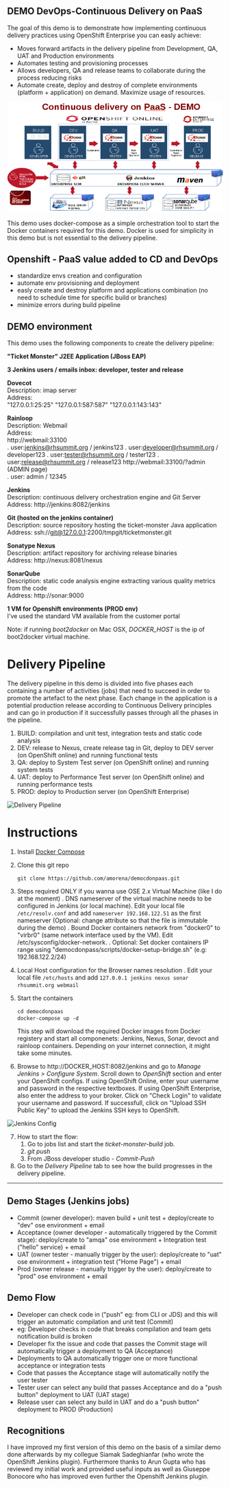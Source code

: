 

DEMO DevOps-Continuous Delivery on PaaS
----------------------------------------

The goal of this demo is to demonstrate how implementing continuous delivery practices using OpenShift Enterprise you can easly achieve:

- Moves forward artifacts in the delivery pipeline from Development, QA, UAT and Production environments
- Automates testing and provisioning processes
- Allows developers, QA and release teams to collaborate during the process reducing risks
- Automate create, deploy and destroy of complete environments (platform + application) on demand. Maximize usage of resources. 

![](https://raw.githubusercontent.com/amorena/democdonpaas/master/demo.png)

This demo uses docker-compose as a simple orchestration tool to start the Docker containers required for this demo. Docker is used for simplicity in this demo but is not essential to the delivery pipeline.

Openshift - PaaS value added to CD and DevOps
-------------------------------------------------

- standardize envs creation and configuration
- automate env provisioning and deployment
- easly create and destroy platform and applications combination (no need to schedule time for specific build or branches)
- minimize errors during build pipeline

DEMO environment
-------------------------------------------------

This demo uses the following components to create the delivery pipeline:

**"Ticket Monster" J2EE Application (JBoss EAP)**  

**3 Jenkins users / emails inbox: developer, tester and release**  

**Dovecot**  
Description: imap server  
Address:	
"127.0.0.1:25:25"
"127.0.0.1:587:587"
"127.0.0.1:143:143"  

**Rainloop**  
Description: Webmail   
Address:   
http://webmail:33100  
. user:jenkins@rhsummit.org / jenkins123
. user:developer@rhsummit.org / developer123
. user:tester@rhsummit.org / tester123
. user:release@rhsummit.org / release123
http://webmail:33100/?admin (ADMIN page)  
. user: admin / 12345

**Jenkins**  
Description: continuous delivery orchestration engine and Git Server  
Address: http://jenkins:8082/jenkins  

**Git (hosted on the jenkins container)**  
Description: source repository hosting the ticket-monster Java application  
Address: ssh://git@127.0.0.1:2200/tmpgit/ticketmonster.git  

**Sonatype Nexus**  
Description: artifact repository for archiving release binaries  
Address: http://nexus:8081/nexus  

**SonarQube**  
Description: static code analysis engine extracting various quality metrics from the code  
Address: http://sonar:9000  

**1 VM for Openshift environments (PROD env)**  
I've used the standard VM available from the customer portal  

Note: if running _boot2docker_ on Mac OSX, _DOCKER_HOST_ is the ip of boot2docker virtual machine. 

Delivery Pipeline
=================
The delivery pipeline in this demo is divided into five phases each containing a number of activities (jobs) that need to succeed in order to promote the artefact to the next phase. Each change in the application is a potential production release according to Continuous Delivery principles and can go in production if it successfully passes through all the phases in the pipeline.

1. BUILD: compilation and unit test, integration tests and static code analysis
2. DEV: release to Nexus, create release tag in Git, deploy to DEV server (on OpenShift online) and running functional tests
3. QA: deploy to System Test server (on OpenShift online) and running system tests
4. UAT: deploy to Performance Test server (on OpenShift online) and running performance tests
5. PROD: deploy to Production server (on OpenShift Enterprise)

![Delivery Pipeline](https://raw.githubusercontent.com/jbossdemocentral/continuous-delivery-demo/master/images/delivery-pipeline.png)

Instructions
============

1. Install [Docker Compose](https://docs.docker.com/compose/install/)
2. Clone this git repo

   ```
   git clone https://github.com/amorena/democdonpaas.git
   ```

3. Steps required ONLY if you wanna use OSE 2.x Virtual Machine (like I do at the moment)
	. DNS nameserver of the virtual machine needs to be configured in Jenkins (or local machine). Edit your local file `/etc/resolv.conf` 		  and add `nameserver 192.168.122.51` as the first nameserver (Optional: change attribute so that the file is immutable during the 		  demo)
	. Bound Docker containers network from "docker0" to "virbr0" (same network interface used by the VM). 
	  Edit /etc/sysconfig/docker-network.
	. Optional: Set docker containers IP range using "democdonpass/scripts/docker-setup-bridge.sh" (e.g: 192.168.122.2/24)

4. Local Host configuration for the Browser names resolution
	. Edit your local file `/etc/hosts` and add `127.0.0.1 jenkins nexus sonar rhsummit.org webmail` 
	
5. Start the containers
   ```
   cd democdonpaas
   docker-compose up -d
   ```
   This step will download the required Docker images from Docker registery and start all componenets: Jenkins, Nexus, Sonar, devoct and rainloop containers. Depending on your internet connection, it might take some minutes.

6. Browse to http://DOCKER_HOST:8082/jenkins and go to _Manage Jenkins > Configure System_. Scroll down to _OpenShift_ section and enter your OpenShift configs. If using OpenShift Online, enter your username and password in the respective textboxes. If using OpenShift Enterprise, also enter the address to your broker. Click on "Check Login" to validate your username and password. If successfull, click on "Upload SSH Public Key" to upload the Jenkins SSH keys to OpenShift.

  ![Jenkins Config](https://raw.githubusercontent.com/jbossdemocentral/continuous-delivery-demo/master/images/jenkins-config.png)

7. How to start the flow:
	1. Go to jobs list and start the _ticket-monster-build_ job.
	2. _git push_
	3. From JBoss developer studio - _Commit-Push_
8. Go to the _Delivery Pipeline_ tab to see how the build progresses in the delivery pipeline.

-------------------------------------------------------------------------------------------------------------------------------------------

Demo Stages (Jenkins jobs)
----------------------------

- Commit (owner developer): maven build + unit test + deploy/create to "dev" ose environment + email
- Acceptance (owner developer - automatically triggered by the Commit stage): deploy/create to "amqa" ose environment + Integration test ("hello" service) + email
- UAT (owner tester - manually trigger by the user): deploy/create to "uat" ose environment + integration test ("Home Page") + email
- Prod (owner release - manually trigger by the user): deploy/create to "prod" ose environment + email

Demo Flow
--------------------------

- Developer can check code in ("push" eg: from CLI or JDS) and this will trigger an automatic compilation and unit test (Commit)
- eg: Developer checks in code that breaks compilation and team gets notification build is broken
- Developer fix the issue and code that passes the Commit stage will automatically trigger a deployment to QA (Acceptance)
- Deployments to QA automatically trigger one or more functional acceptance or integration tests
- Code that passes the Acceptance stage will automatically notify the user tester
- Tester user can select any build that passes Acceptance and do a "push button" deployment to UAT (UAT stage)
- Release user can select any build in UAT and do a "push button" deployment to PROD (Production)

## Recognitions
I have improved my first version of this demo on the basis of a similar demo done afterwards by my collegue Siamak Sadeghianfar (who wrote the OpenShift Jenkins plugin). Furthermore thanks to Arun Gupta who has reviewed my initial work and provided useful inputs as well as Giuseppe Bonocore who has improved even further the Openshift Jenkins plugin.



